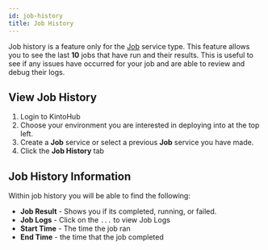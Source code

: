 ```yaml
---
id: job-history
title: Job History
---
```


Job history is a feature only for the [Job](../service-types/types-job.md) service type.
This feature allows you to see the last **10** jobs that have run and their results.
This is useful to see if any issues have occurred for your job and are able to review and debug their logs.

## View Job History

1. Login to KintoHub
2. Choose your environment you are interested in deploying into at the top left.
3. Create a **Job** service or select a previous **Job** service you have made.
4. Click the **Job History** tab

## Job History Information

Within job history you will be able to find the following:

* **Job Result** - Shows you if its completed, running, or failed.
* **Job Logs** - Click on the `...` to view Job Logs
* **Start Time** - The time the job ran
* **End Time** - the time that the job completed
